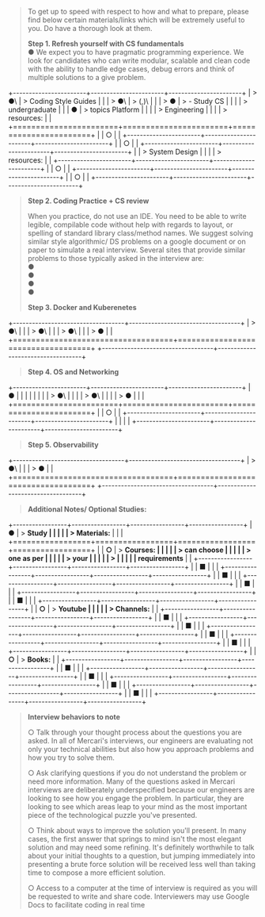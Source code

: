 > To get up to speed with respect to how and what to prepare, please
> find below certain materials/links which will be extremely useful to
> you. Do have a thorough look at them.
>
> **Step 1. Refresh yourself with CS fundamentals**\
> ● We expect you to have pragmatic programming experience. We look for
> candidates who can write modular, scalable and clean code with the
> ability to handle edge cases, debug errors and think of multiple
> solutions to a give problem.

+-----------------------+-----------------------+-----------------------+
| > ●\                  | > Coding Style Guides |                       |
| > ●\                  | > (,)\                |                       |
| > ●                   | > - Study CS          |                       |
|                       | > undergraduate       |                       |
| ●                     | > topics Platform     |                       |
|                       | > Engineering         |                       |
|                       | > resources:          |                       |
+=======================+=======================+=======================+
|                       | ○                     |                       |
+-----------------------+-----------------------+-----------------------+
|                       | ○                     |                       |
+-----------------------+-----------------------+-----------------------+
|                       | > System Design       |                       |
|                       | > resources:          |                       |
+-----------------------+-----------------------+-----------------------+
|                       | ○                     |                       |
+-----------------------+-----------------------+-----------------------+
|                       | ○                     |                       |
+-----------------------+-----------------------+-----------------------+

> **Step 2. Coding Practice + CS review**
>
> When you practice, do not use an IDE. You need to be able to write
> legible, compilable code without help with regards to layout, or
> spelling of standard library class/method names. We suggest solving
> similar style algorithmic/ DS problems on a google document or on
> paper to simulate a real interview. Several sites that provide similar
> problems to those typically asked in the interview are:\
> ●\
> ●\
> ●\
> ●
>
> **Step 3. Docker and Kuberenetes**

+-----------------------------------+-----------------------------------+
| > ●\                              |                                   |
| > ●\                              |                                   |
| > ●\                              |                                   |
| > ●                               |                                   |
+===================================+===================================+
+-----------------------------------+-----------------------------------+

> **Step 4. OS and Networking**

+-----------------------+-----------------------+-----------------------+
| ●                     |                       |                       |
|                       |                       |                       |
| > ●\                  |                       |                       |
| > ●\                  |                       |                       |
| > **●**               |                       |                       |
+=======================+=======================+=======================+
|                       | ○                     |                       |
+-----------------------+-----------------------+-----------------------+
|                       |                       |                       |
+-----------------------+-----------------------+-----------------------+

> **Step 5. Observability**

+-----------------------------------+-----------------------------------+
| > **●**\                          |                                   |
| > ●                               |                                   |
+===================================+===================================+
+-----------------------------------+-----------------------------------+

> **Additional Notes/ Optional Studies:**

+-----------------+-----------------+-----------------+-----------------+
| **●**           | > **Study       |                 |                 |
|                 | > Materials:**  |                 |                 |
+=================+=================+=================+=================+
|                 | **○**           | > **Courses:    |                 |
|                 |                 | > can choose    |                 |
|                 |                 | > one as per    |                 |
|                 |                 | > your          |                 |
|                 |                 | >               |                 |
|                 |                 |  requirements** |                 |
+-----------------+-----------------+-----------------+-----------------+
|                 | ■               |                 |                 |
+-----------------+-----------------+-----------------+-----------------+
|                 | ■               |                 |                 |
+-----------------+-----------------+-----------------+-----------------+
|                 | ■               |                 |                 |
+-----------------+-----------------+-----------------+-----------------+
|                 | ■               |                 |                 |
+-----------------+-----------------+-----------------+-----------------+
|                 | **○**           | > **Youtube     |                 |
|                 |                 | > Channels:**   |                 |
+-----------------+-----------------+-----------------+-----------------+
|                 | ■               |                 |                 |
+-----------------+-----------------+-----------------+-----------------+
|                 | ■               |                 |                 |
+-----------------+-----------------+-----------------+-----------------+
|                 | ■               |                 |                 |
+-----------------+-----------------+-----------------+-----------------+
|                 | ■               |                 |                 |
+-----------------+-----------------+-----------------+-----------------+
|                 | **○**           | > **Books:**    |                 |
+-----------------+-----------------+-----------------+-----------------+
|                 | ■               |                 |                 |
+-----------------+-----------------+-----------------+-----------------+
|                 | ■               |                 |                 |
+-----------------+-----------------+-----------------+-----------------+
|                 | ■               |                 |                 |
+-----------------+-----------------+-----------------+-----------------+
|                 | ■               |                 |                 |
+-----------------+-----------------+-----------------+-----------------+

> **Interview behaviors to note**
>
> ○ Talk through your thought process about the questions you are asked.
> In all of Mercari's interviews, our engineers are evaluating not only
> your technical abilities but also how you approach problems and how
> you try to solve them.
>
> ○ Ask clarifying questions if you do not understand the problem or
> need more information. Many of the questions asked in Mercari
> interviews are deliberately underspecified because our engineers are
> looking to see how you engage the problem. In particular, they are
> looking to see which areas leap to your mind as the most important
> piece of the technological puzzle you\'ve presented.
>
> ○ Think about ways to improve the solution you\'ll present. In many
> cases, the first answer that springs to mind isn\'t the most elegant
> solution and may need some refining. It\'s definitely worthwhile to
> talk about your initial thoughts to a question, but jumping
> immediately into presenting a brute force solution will be received
> less well than taking time to compose a more efficient solution.
>
> ○ Access to a computer at the time of interview is required as you
> will be requested to write and share code. Interviewers may use Google
> Docs to facilitate coding in real time
